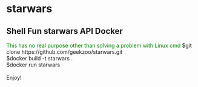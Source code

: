 # starwars
<h2>Shell Fun starwars API Docker</h2>
<font color=green>This has no real purpose other than solving a problem with Linux cmd</font>
$git clone https://github.com/geekzoo/starwars.git <br>
$docker build -t starwars . <br>
$docker run starwars <br>
<br>
Enjoy! 
